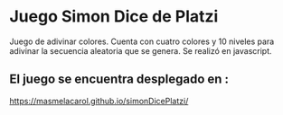 # Juego Simon Dice de Platzi
Juego de adivinar colores. Cuenta con cuatro colores y 10 niveles para adivinar la secuencia aleatoria que se genera.
Se realizó en javascript.

## El juego se encuentra desplegado en :
https://masmelacarol.github.io/simonDicePlatzi/

